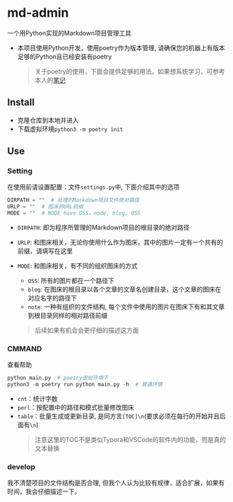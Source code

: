 # md-admin
一个用Python实现的Markdown项目管理工具

+ 本项目使用Python开发，使用poetry作为版本管理, 请确保您的机器上有版本足够的Python且已经安装有poetry
    >关于poetry的使用，下面会提供足够的用法，如果想系统学习，可参考本人的[笔记](https://github.com/zweix123/CS-notes/blob/master/Programing-Language/Python/poetry.md)

## Install

+ 克隆仓库到本地并进入
+ 下载虚拟环境`python3 -m poetry init`

## Use

### Setting
在使用前请设置配置：文件`settings.py`中, 下面介绍其中的选项
```python
DIRPATH = ""  # 处理的Markdown项目文件绝对路径
URLP = ""  # 图床的URL前缀
MODE = ""  # NODE have OSS，node, blog, OSS
```
+ `DIRPATH`: 即为程序所管理的Markdown项目的根目录的绝对路径
+ `URLP`: 和图床相关，无论你使用什么作为图床，其中的图片一定有一个共有的前缀，请填写在这里
+ `MODE`: 和图床相关，有不同的组织图床的方式
    + `OSS`: 所有的图片都在一个路径下
    + `blog`: 在图床的根目录以各个文章的文章名创建目录，这个文章的图床在对应名字的路径下
    + `note`: 一种有组织的文件结构, 每个文件中使用的图片在图床下有和其文章到根目录同样的相对路径前缀

    >后续如果有机会会更仔细的描述这方面

### CMMAND

查看帮助
```python
python main.py  # poetry虚拟环境下
python3 -m poetry run python main.py -h  # 普通环境
```

+ `cnt`：统计字数
+ `perl`：按配置中的路径和模式批量修改图床
+ `table`：批量生成或更新目录, 是同方言`[TOC]\n`(要求必须在每行的开始并且后面有`\n`)
    >注意这里的TOC不是类似Typora和VSCode的软件内的功能，而是真的文本替换

### develop

我不清楚项目的文件结构是否合理, 但我个人认为比较有规律，适合扩展，如果有时间，我会仔细描述一下。